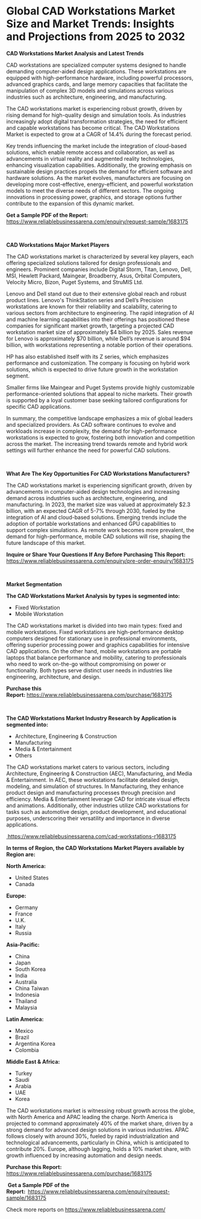 <p><h1>Global CAD Workstations Market Size and Market Trends: Insights and Projections from 2025 to 2032</h1></p><p><strong>CAD Workstations Market Analysis and Latest Trends</strong></p>
<p><p>CAD workstations are specialized computer systems designed to handle demanding computer-aided design applications. These workstations are equipped with high-performance hardware, including powerful processors, advanced graphics cards, and large memory capacities that facilitate the manipulation of complex 3D models and simulations across various industries such as architecture, engineering, and manufacturing.</p><p>The CAD workstations market is experiencing robust growth, driven by rising demand for high-quality design and simulation tools. As industries increasingly adopt digital transformation strategies, the need for efficient and capable workstations has become critical. The CAD Workstations Market is expected to grow at a CAGR of 14.4% during the forecast period. </p><p>Key trends influencing the market include the integration of cloud-based solutions, which enable remote access and collaboration, as well as advancements in virtual reality and augmented reality technologies, enhancing visualization capabilities. Additionally, the growing emphasis on sustainable design practices propels the demand for efficient software and hardware solutions. As the market evolves, manufacturers are focusing on developing more cost-effective, energy-efficient, and powerful workstation models to meet the diverse needs of different sectors. The ongoing innovations in processing power, graphics, and storage options further contribute to the expansion of this dynamic market.</p></p>
<p><strong>Get a Sample PDF of the Report:&nbsp;</strong> <a href="https://www.reliablebusinessarena.com/enquiry/request-sample/1683175?utm_campaign=2189&utm_medium=2&utm_source=Github&utm_content=ia&utm_term=26032025&utm_id=cad-workstations">https://www.reliablebusinessarena.com/enquiry/request-sample/1683175</a></p>
<p>&nbsp;</p>
<p><strong>CAD Workstations Major Market Players</strong></p>
<p><p>The CAD workstations market is characterized by several key players, each offering specialized solutions tailored for design professionals and engineers. Prominent companies include Digital Storm, Titan, Lenovo, Dell, MSI, Hewlett Packard, Maingear, Broadberry, Asus, Orbital Computers, Velocity Micro, Bizon, Puget Systems, and StruMIS Ltd.</p><p>Lenovo and Dell stand out due to their extensive global reach and robust product lines. Lenovo's ThinkStation series and Dell’s Precision workstations are known for their reliability and scalability, catering to various sectors from architecture to engineering. The rapid integration of AI and machine learning capabilities into their offerings has positioned these companies for significant market growth, targeting a projected CAD workstation market size of approximately $4 billion by 2025. Sales revenue for Lenovo is approximately $70 billion, while Dell’s revenue is around $94 billion, with workstations representing a notable portion of their operations.</p><p>HP has also established itself with its Z series, which emphasizes performance and customization. The company is focusing on hybrid work solutions, which is expected to drive future growth in the workstation segment.</p><p>Smaller firms like Maingear and Puget Systems provide highly customizable performance-oriented solutions that appeal to niche markets. Their growth is supported by a loyal customer base seeking tailored configurations for specific CAD applications.</p><p>In summary, the competitive landscape emphasizes a mix of global leaders and specialized providers. As CAD software continues to evolve and workloads increase in complexity, the demand for high-performance workstations is expected to grow, fostering both innovation and competition across the market. The increasing trend towards remote and hybrid work settings will further enhance the need for powerful CAD solutions.</p></p>
<p>&nbsp;</p>
<p><strong>What Are The Key Opportunities For CAD Workstations Manufacturers?</strong></p>
<p><p>The CAD workstations market is experiencing significant growth, driven by advancements in computer-aided design technologies and increasing demand across industries such as architecture, engineering, and manufacturing. In 2023, the market size was valued at approximately $2.3 billion, with an expected CAGR of 5-7% through 2030, fueled by the integration of AI and cloud-based solutions. Emerging trends include the adoption of portable workstations and enhanced GPU capabilities to support complex simulations. As remote work becomes more prevalent, the demand for high-performance, mobile CAD solutions will rise, shaping the future landscape of this market.</p></p>
<p><strong>Inquire or Share Your Questions If Any Before Purchasing This Report:</strong> <a href="https://www.reliablebusinessarena.com/enquiry/pre-order-enquiry/1683175?utm_campaign=2189&utm_medium=2&utm_source=Github&utm_content=ia&utm_term=26032025&utm_id=cad-workstations">https://www.reliablebusinessarena.com/enquiry/pre-order-enquiry/1683175</a></p>
<p>&nbsp;</p>
<p><strong>Market Segmentation</strong></p>
<p><strong>The CAD Workstations Market Analysis by types is segmented into:</strong></p>
<p><ul><li>Fixed Workstation</li><li>Mobile Workstation</li></ul></p>
<p><p>The CAD workstations market is divided into two main types: fixed and mobile workstations. Fixed workstations are high-performance desktop computers designed for stationary use in professional environments, offering superior processing power and graphics capabilities for intensive CAD applications. On the other hand, mobile workstations are portable laptops that balance performance and mobility, catering to professionals who need to work on-the-go without compromising on power or functionality. Both types serve distinct user needs in industries like engineering, architecture, and design.</p></p>
<p><strong>Purchase this Report:&nbsp;</strong><a href="https://www.reliablebusinessarena.com/purchase/1683175?utm_campaign=2189&utm_medium=2&utm_source=Github&utm_content=ia&utm_term=26032025&utm_id=cad-workstations">https://www.reliablebusinessarena.com/purchase/1683175</a></p>
<p>&nbsp;</p>
<p><strong>The CAD Workstations Market Industry Research by Application is segmented into:</strong></p>
<p><ul><li>Architecture, Engineering & Construction</li><li>Manufacturing</li><li>Media & Entertainment</li><li>Others</li></ul></p>
<p><p>The CAD workstations market caters to various sectors, including Architecture, Engineering & Construction (AEC), Manufacturing, and Media & Entertainment. In AEC, these workstations facilitate detailed design, modeling, and simulation of structures. In Manufacturing, they enhance product design and manufacturing processes through precision and efficiency. Media & Entertainment leverage CAD for intricate visual effects and animations. Additionally, other industries utilize CAD workstations for tasks such as automotive design, product development, and educational purposes, underscoring their versatility and importance in diverse applications.</p></p>
<p><a href="https://www.reliablebusinessarena.com/cad-workstations-r1683175?utm_campaign=2189&utm_medium=2&utm_source=Github&utm_content=ia&utm_term=26032025&utm_id=cad-workstations">&nbsp;https://www.reliablebusinessarena.com/cad-workstations-r1683175</a></p>
<p><strong>In terms of Region, the CAD Workstations Market Players available by Region are:</strong></p>
<p>
    <p> <strong> North America: </strong>
        <ul>
            <li>United States</li>
            <li>Canada</li>
        </ul>
        </p> 
    <p> <strong> Europe: </strong>
        <ul>
            <li>Germany</li>
            <li>France</li>
            <li>U.K.</li>
            <li>Italy</li>
            <li>Russia</li>
        </ul>
        </p> 
    <p> <strong> Asia-Pacific: </strong>
        <ul>
            <li>China</li>
            <li>Japan</li>
            <li>South Korea</li>
            <li>India</li>
            <li>Australia</li>
            <li>China Taiwan</li>
            <li>Indonesia</li>
            <li>Thailand</li>
            <li>Malaysia</li>
        </ul>
        </p> 
    <p> <strong> Latin America: </strong>
        <ul>
            <li>Mexico</li>
            <li>Brazil</li>
            <li>Argentina Korea</li>
            <li>Colombia</li>
        </ul>
        </p> 
    <p> <strong> Middle East & Africa: </strong>
        <ul>
            <li>Turkey</li>
            <li>Saudi</li>
            <li>Arabia</li>
            <li>UAE</li>
            <li>Korea</li>
        </ul>
    </p>
    </p>
<p><p>The CAD workstations market is witnessing robust growth across the globe, with North America and APAC leading the charge. North America is projected to command approximately 40% of the market share, driven by a strong demand for advanced design solutions in various industries. APAC follows closely with around 30%, fueled by rapid industrialization and technological advancements, particularly in China, which is anticipated to contribute 20%. Europe, although lagging, holds a 10% market share, with growth influenced by increasing automation and design needs.</p></p>
<p><strong>Purchase this Report: </strong><a href="https://www.reliablebusinessarena.com/purchase/1683175?utm_campaign=2189&utm_medium=2&utm_source=Github&utm_content=ia&utm_term=26032025&utm_id=cad-workstations">https://www.reliablebusinessarena.com/purchase/1683175</a></p>
<p>&nbsp;<strong>Get a Sample PDF of the Report:&nbsp;&nbsp;</strong><a href="https://www.reliablebusinessarena.com/enquiry/request-sample/1683175?utm_campaign=2189&utm_medium=2&utm_source=Github&utm_content=ia&utm_term=26032025&utm_id=cad-workstations">https://www.reliablebusinessarena.com/enquiry/request-sample/1683175</a></p>
<p><strong></strong></p>
<p>Check more reports on <a href="https://www.reliablebusinessarena.com/?utm_campaign=2189&utm_medium=2&utm_source=Github&utm_content=ia&utm_term=26032025&utm_id=cad-workstations">https://www.reliablebusinessarena.com/</a></p>